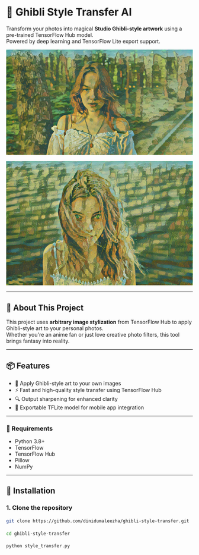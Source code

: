 # 🎨 Ghibli Style Transfer AI

Transform your photos into magical **Studio Ghibli-style artwork** using a pre-trained TensorFlow Hub model.  
Powered by deep learning and TensorFlow Lite export support.

<p align="center">
  <img src="results/output_ghibli_style.png" alt="Stylized Image" width="600"/>
</p>
<p align="center">
  <img src="results/output_ghibli_style2.png" alt="Stylized Image" width="600"/>
</p>

---

## 🧠 About This Project

This project uses **arbitrary image stylization** from TensorFlow Hub to apply Ghibli-style art to your personal photos.  
Whether you're an anime fan or just love creative photo filters, this tool brings fantasy into reality.

---

## 📦 Features

- 🎨 Apply Ghibli-style art to your own images
- ⚡ Fast and high-quality style transfer using TensorFlow Hub
- 🔍 Output sharpening for enhanced clarity
- 📲 Exportable TFLite model for mobile app integration

---

### 🔧 Requirements

- Python 3.8+
- TensorFlow
- TensorFlow Hub
- Pillow
- NumPy

---

## 🔧 Installation

### 1. Clone the repository
```bash
git clone https://github.com/dinidumaleezha/ghibli-style-transfer.git

cd ghibli-style-transfer

python style_transfer.py
